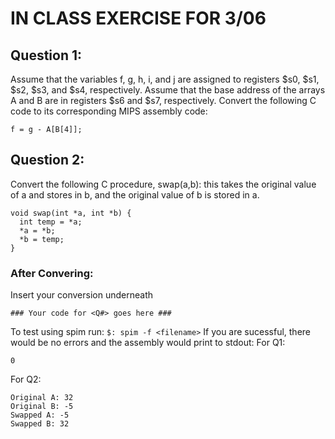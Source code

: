 # IN CLASS EXERCISE FOR 3/06

## Question 1:
Assume that the variables f, g, h, i, and j are assigned to registers $s0, $s1, $s2, $s3, and $s4, respectively. Assume that the base address of the arrays A and B are in registers $s6 and $s7, respectively. Convert the following C code to its corresponding MIPS assembly code:
```
f = g - A[B[4]];
```

## Question 2:
Convert the following C procedure, swap(a,b): this takes the original value of a and stores in b, and the original value of b is stored in a.
```
void swap(int *a, int *b) {
  int temp = *a;
  *a = *b;
  *b = temp;
}
```

### After Convering:
Insert your conversion underneath
```
### Your code for <Q#> goes here ###
```
To test using spim run:
`$: spim -f <filename>`
If you are sucessful, there would be no errors and the assembly would print to stdout:
For Q1:
```
0
```
For Q2:
```
Original A: 32
Original B: -5
Swapped A: -5
Swapped B: 32
```

